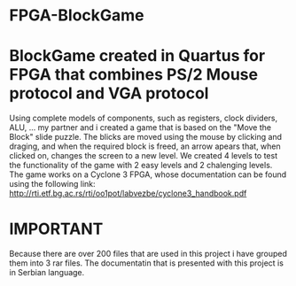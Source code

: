 # FPGA-BlockGame
# BlockGame created in Quartus for FPGA that combines PS/2 Mouse protocol and VGA protocol

Using complete models of components, such as registers, clock dividers, ALU, ... my partner and i created a game that is based on the "Move the Block" slide puzzle.
The blicks are moved using the mouse by clicking and draging, and when the required block is freed, an arrow apears that, when clicked on, changes the screen to a new level.
We created 4 levels to test the functionality of the game with 2 easy levels and 2 chalenging levels.
The game works on a Cyclone 3 FPGA, whose documentation can be found using the following link:
http://rti.etf.bg.ac.rs/rti/oo1pot/labvezbe/cyclone3_handbook.pdf

# IMPORTANT
Because there are over 200 files that are used in this project i have grouped them into 3 rar files.
The documentatin that is presented with this project is in Serbian language.
